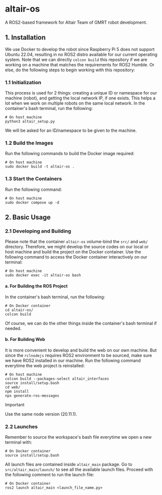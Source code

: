 # **altair-os**
A ROS2-based framework for Altair Team of GMRT robot development.



## **1. Installation**
We use Docker to develop the robot since Raspberry Pi 5 does not support Ubuntu 22.04, resulting in no ROS2 distro available for our current operating system. Note that we can directly ```colcon build``` this repository if we are working on a machine that matches the requirements for ROS2 Humble. Or else, do the following steps to begin working with this repository:

### **1.1 Initialization**
This process is used for 2 things: creating a unique ID or namespace for our machine (robot), and getting the local network IP, if one exists. This helps a lot when we work on multiple robots on the same local network. In the container's bash terminal, run the following:

```console
# On host machine
python3 altair_setup.py
```

We will be asked for an ID/namespace to be given to the machine.

### **1.2 Build the Images** 
Run the following commands to build the Docker image required:

```console
# On host machine
sudo docker build -t altair-os .
``` 

### **1.3 Start the Containers**
Run the following command:

```console
# On host machine
sudo docker compose up -d
```


## **2. Basic Usage**

### **2.1 Developing and Building**
Please note that the container ```altair-os``` volume-bind the ```src/``` and ```web/``` directory. Therefore, we might develop the source codes on our local or host machine and build the project on the Docker container. Use the following command to access the Docker container interactively on our terminal:

```console
# On host machine
sudo docker exec -it altair-os bash
```

#### **a. For Building the ROS Project**
In the container's bash terminal, run the following:

```console
# On Docker container
cd altair-os/
colcon build
```

Of course, we can do the other things inside the container's bash terminal if needed. 

#### **b. For Building Web**
It is more convenient to develop and build the web on our own machine. But since the ```rclnodejs``` requires ROS2 environment to be sourced, make sure we have ROS2 installed in our machine. Run the following command everytime the web project is reinstalled:

```console
# On host machine
colcon build --packages-select altair_interfaces
source install/setup.bash
cd web/
npm install
npx generate-ros-messages
```

> [!IMPORTANT]
> Use the same node version (20.11.1).

### **2.2 Launches**
Remember to source the workspace's bash file everytime we open a new terminal with:

```console
# On Docker container
source install/setup.bash
```

All launch files are contained inside ```altair_main``` package. Go to ```src/altair_main/launch/``` to see all the available launch files. Proceed with the following comment to run the launch file:

```console
# On Docker container
ros2 launch altair_main <launch_file_name.py>
```